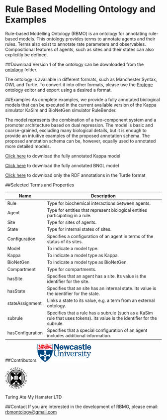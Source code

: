 # Rule Based Modelling Ontology and Examples
Rule-based Modelling Ontology (RBMO) is an ontology for annotating rule-based models. This ontology provides terms to annotate agents and their rules. Terms also exist to annotate rate parameters and observables. Compositional features of agents, such as sites and their states can also explicitly be defined.

##Download
Version 1 of the ontology can be downloaded from the [ontology](ontology) folder. 

The ontology is available in different formats, such as Manchester Syntax, OWL and Turtle. To convert it into other formats, please use the [Protege](http://protege.stanford.edu) ontology editor and export using a desired a format.

##Examples
As complete examples, we provide a fully annotated biological models that can be executed in the current available version of the Kappa simulator KaSim and BioNetGen simulator RuleBender.

The model represents the combination of a two-component system and a promoter architecture based on dual repression. The model is basic and coarse-grained, excluding many biological details, but it is enough to provide an intuitive examples of the proposed annotation schema. The proposed annotation schema can be, however, equally used to annotated more detailed models.


[Click here](examples/tcs.kappa) to download the fully annotated Kappa model

[Click here](examples/tcs.bngl) to download the fully annotated BNGL model

[Click here](examples/tcs.ttl) to download only the RDF annotations in the Turtle format

##Selected Terms and Properties

| Name | Description |
|--------|--------|
| Rule   | Type for biochemical interactions between agents.|
| Agent  | Type for entities that represent biological entities participating in a rule.|
| Site   | Type for sites of agents.|
| State  | Type for internal states of sites.|
| Configuration | Specifies a configuration of an agent in terms of the status of its sites.|
| Model | To indicate a model type.|
| Kappa | To indicate a model type as Kappa.|
| BioNetGen | To indicate a model type as BioNetGen.|
| Compartment | Type for compartments.|
| hasSite | Specifies that an agent has a site. Its value is the identifier for the site.|
| hasState | Specifies that an site has an internal state. Its value is the identifier for the state.|
| stateAssignment | Links a state to its value, e.g. a term from an external ontology.|
| subrule | Specifies that a rule has a subrule (such as a KaSim rule that uses tokens). Its value is the identifier for the subrule. |
| hasConfiguration | Specifies that a special configuration of an agent includes additional information.|

##Contributors
![alt tag;float left](images/newcastle.gif)

![alt tag;float left](images/edinburgh.png)

Turing Ate My Hamster LTD

##Contact
If you are interested in the development of RBMO, please email: rbmontology@gmail.com 

